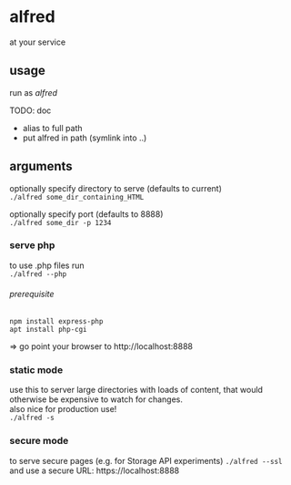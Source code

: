 # alfred
at your service

## usage
run as _alfred_

TODO: doc  
* alias to full path
* put alfred in path (symlink into ..)

## arguments

optionally specify directory to serve (defaults to current)  
    ```./alfred some_dir_containing_HTML```

optionally specify port (defaults to 8888)  
    ```./alfred some_dir -p 1234```


### serve php
to use .php files run  
```./alfred --php```

###### prerequisite
```npm install express-php```  
```apt install php-cgi```

=> go point your browser to http://localhost:8888

### static mode
use this to server large directories with loads of content, that would otherwise be expensive to watch for changes.  
also nice for production use!  
```./alfred -s```

### secure mode
to serve secure pages (e.g. for Storage API experiments)
 ```./alfred --ssl```
and use a secure URL: https://localhost:8888
